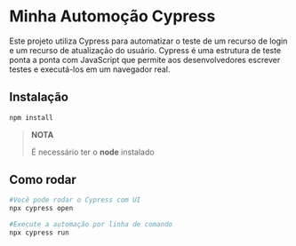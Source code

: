 # Minha Automoção Cypress

Este projeto utiliza Cypress para automatizar o teste de um recurso de login e um recurso de atualização do usuário. 
Cypress é uma estrutura de teste ponta a ponta com JavaScript que permite aos desenvolvedores escrever testes e executá-los em um navegador real.

## Instalação 
```bash
npm install
 ```
> **NOTA**
> 
> É necessário ter o **node** instalado

## Como rodar
```bash
#Você pode rodar o Cypress com UI
npx cypress open

#Execute a automação por linha de comando
npx cypress run
```
